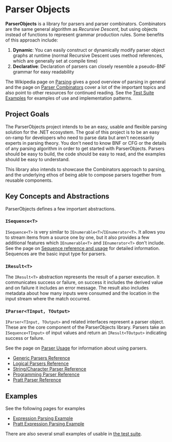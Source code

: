 # Parser Objects

**ParserObjects** is a library for parsers and parser combinators. Combinators are the same general algorithm as *Recursive Descent*, but using objects instead of functions to represent grammar production rules. Some benefits of this approach include:

1. **Dynamic**: You can easily construct or dynamically modify parser object graphs at runtime (normal Recursive Descent uses method references, which are generally set at compile time)
1. **Declarative**: Declaration of parsers can closely resemble a pseudo-BNF grammar for easy readability

The Wikipedia page on [Parsing](https://en.wikipedia.org/wiki/Parsing#Computer_languages) gives a good overview of parsing in general and the page on [Parser Combinators](https://en.wikipedia.org/wiki/Parser_combinator) cover a lot of the important topics and also point to other resources for continued reading. See the [Test Suite Examples](https://github.com/Whiteknight/ParserObjects/tree/master/ParserObjects.Tests/Examples) for examples of use and implementation patterns.

## Project Goals

The ParserObjects project intends to be an easy, usable and flexible parsing solution for the .NET ecosystem. The goal of this project is to be an easy on-ramp for developers who need to parse data but aren't necessarily experts in parsing theory. You don't need to know BNF or CFG or the details of any parsing algorithm in order to get started with ParserObjects. Parsers should be easy to build, the code should be easy to read, and the examples should be easy to understand.

This library also intends to showcase the Combinators approach to parsing, and the underlying ethos of being able to compose parsers together from reusable components. 

## Key Concepts and Abstractions

ParserObjects defines a few important abstractions.

### `ISequence<T>`

`ISequence<T>` is very similar to `IEnumerable<T>`/`IEnumerator<T>`. It allows you to stream items from a source one by one, but it also provides a few additional features which `IEnumerable<T>` and `IEnumerator<T>` don't include. See the page on [Sequence reference and usage](sequences.md) for detailed information. Sequences are the basic input type for parsers.

### `IResult<T>`

The `IResult<T>` abstraction represents the result of a parser execution. It communicates success or failure, on success it includes the derived value and on failure it includes an error message. The result also includes metadata about how many inputs were consumed and the location in the input stream where the match occurred.

### `IParser<TInput, TOutput>`

`IParser<TInput, TOutput>` and related interfaces represent a parser object. These are the core component of the ParserObjects library. Parsers take an `ISequence<TInput>` of input values and return an `IResult<TOutput>` indicating success or failure.

See the page on [Parser Usage](parser_usage.md) for information about using parsers. 

* [Generic Parsers Reference](parsers_core.md)
* [Logical Parsers Reference](parsers_logical.md)
* [String/Character Parser Reference](parsers_chars.md)
* [Programming Parser Reference](parsers_programming.md)
* [Pratt Parser Reference](parsers_pratt.md)

## Examples

See the following pages for examples

* [Expression Parsing Example](expression_example.md)
* [Pratt Expression Parsing Example](prattexpr_example.md)

There are also several small examples of usable in [the test suite](https://github.com/Whiteknight/ParserObjects/tree/master/ParserObjects.Tests/Examples).
